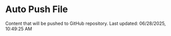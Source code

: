 # Auto Push File

Content that will be pushed to GitHub repository.
Last updated: 06/28/2025, 10:49:25 AM
